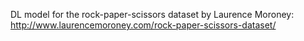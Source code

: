 DL model for the rock-paper-scissors dataset by Laurence Moroney: http://www.laurencemoroney.com/rock-paper-scissors-dataset/
